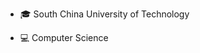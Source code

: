 - 🎓 South China University of Technology

- :computer: Computer Science

<!---
Qiuzizhao/Qiuzizhao is a ✨ special ✨ repository because its `README.md` (this file) appears on your GitHub profile.
You can click the Preview link to take a look at your changes.
--->
